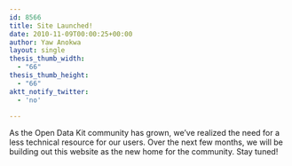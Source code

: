 ```yaml
---
id: 8566
title: Site Launched!
date: 2010-11-09T00:00:25+00:00
author: Yaw Anokwa
layout: single
thesis_thumb_width:
  - "66"
thesis_thumb_height:
  - "66"
aktt_notify_twitter:
  - 'no'

---
```

As the Open Data Kit community has grown, we’ve realized the need for a less technical resource for our users. Over the next few months, we will be building out this website as the new home for the community. Stay tuned!

